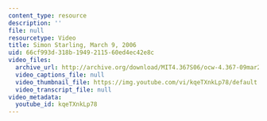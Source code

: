 ```yaml
---
content_type: resource
description: ''
file: null
resourcetype: Video
title: Simon Starling, March 9, 2006
uid: 66cf993d-318b-1949-2115-60ed4ec42e8c
video_files:
  archive_url: http://archive.org/download/MIT4.367S06/ocw-4.367-09mar2006_300K.mp4
  video_captions_file: null
  video_thumbnail_file: https://img.youtube.com/vi/kqeTXnkLp78/default.jpg
  video_transcript_file: null
video_metadata:
  youtube_id: kqeTXnkLp78
---
```

